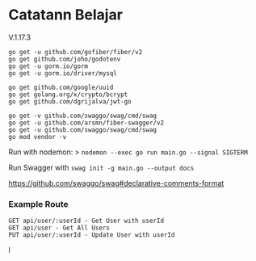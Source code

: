 # Catatann Belajar
V.1.17.3

```
go get -u github.com/gofiber/fiber/v2
go get github.com/joho/godotenv
go get -u gorm.io/gorm
go get -u gorm.io/driver/mysql

go get github.com/google/uuid
go get golang.org/x/crypto/bcrypt
go get github.com/dgrijalva/jwt-go

go get -v github.com/swaggo/swag/cmd/swag
go get -u github.com/arsmn/fiber-swagger/v2
go get -u github.com/swaggo/swag/cmd/swag
go mod vendor -v
```

Run with nodemon: >
`nodemon --exec go run main.go --signal SIGTERM`

Run Swagger with `swag init -g main.go --output docs`

https://github.com/swaggo/swag#declarative-comments-format

### Example Route

```
GET api/user/:userId - Get User with userId
GET api/user - Get All Users
PUT api/user/:userId - Update User with userId
```
l
